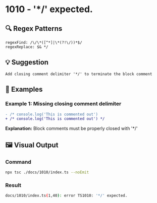 # 1010 - '*/' expected.

## 🔍 Regex Patterns
```regex
regexFind: /\/\*([^*]|\*(?!\/))*$/
regexReplace: $& */
```

## 💡 Suggestion
```text
Add closing comment delimiter '*/' to terminate the block comment
```

## 📝 Examples

### Example 1: Missing closing comment delimiter
```diff
- /* console.log('This is commented out')
+ /* console.log('This is commented out') */
```

**Explanation:** Block comments must be properly closed with '*/'

## 🖼️ Visual Output
### Command
```bash
npx tsc ./docs/1010/index.ts --noEmit
```

### Result
```bash
docs/1010/index.ts(1,40): error TS1010: '*/' expected.
```
